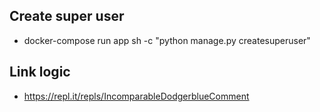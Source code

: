 ## Create super user
 - docker-compose run app sh -c "python manage.py createsuperuser"

 ## Link logic
 - https://repl.it/repls/IncomparableDodgerblueComment